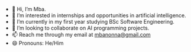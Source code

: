 - 👋 Hi, I’m Mba.
- 👀 I’m interested in internships and opportunities in artificial intelligence. 
- 🌱 I’m currently in my first year studying BSc Software Engineering.
- 💞️ I’m looking to collaborate on AI programming projects.
- 📫 Reach me through my email at mbanonna@gmail.com
- 😄 Pronouns: He/Him

<!---
Mba205/Mba205 is a ✨ special ✨ repository because its `README.md` (this file) appears on your GitHub profile.
You can click the Preview link to take a look at your changes.
--->

